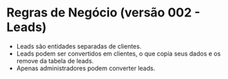 # Regras de Negócio (versão 002 - Leads)

- Leads são entidades separadas de clientes.
- Leads podem ser convertidos em clientes, o que copia seus dados e os remove da tabela de leads.
- Apenas administradores podem converter leads.